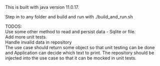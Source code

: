 This is built with java version 11.0.17.

Step in to any folder and build and run with ./build_and_run.sh

TODOS:\
Use some other method to read and persist data - Sqlite or file.\
Add more unit tests.\
Handle invalid data in repository\
The use case should return some object so that unit testing can be done and Application can decide which text to print.
The repository should be injected into the use case so that it can be mocked in unit tests.